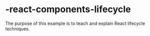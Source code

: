 # -react-components-lifecycle
The purpose of this example is to teach and explain React lifecycle techniques.

